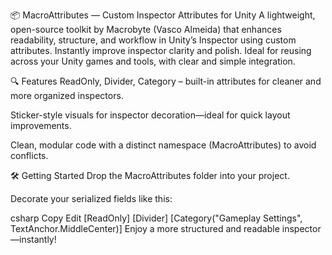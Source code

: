 📦 MacroAttributes — Custom Inspector Attributes for Unity
A lightweight, open-source toolkit by Macrobyte (Vasco Almeida) that enhances readability, structure, and workflow in Unity’s Inspector using custom attributes.
Instantly improve inspector clarity and polish.
Ideal for reusing across your Unity games and tools, with clear and simple integration.


🔍 Features
ReadOnly, Divider, Category – built-in attributes for cleaner and more organized inspectors.

Sticker-style visuals for inspector decoration—ideal for quick layout improvements.

Clean, modular code with a distinct namespace (MacroAttributes) to avoid conflicts.


🛠 Getting Started
Drop the MacroAttributes folder into your project.

Decorate your serialized fields like this:

csharp
Copy
Edit
[ReadOnly]
[Divider]
[Category("Gameplay Settings", TextAnchor.MiddleCenter)]
Enjoy a more structured and readable inspector—instantly!
